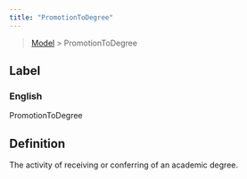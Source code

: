 ```yaml
---
title: "PromotionToDegree"
---
```


> [Model](./../) > PromotionToDegree

## Label

### English
PromotionToDegree


## Definition
The activity of receiving or conferring of an academic degree. 


    
